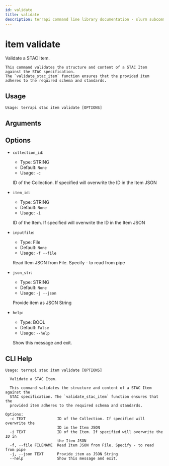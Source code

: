 ```yaml
---
id: validate
title: validate
description: terrapi command line library documentation - slurm subcommand
---
```


# item validate

Validate a STAC Item.

    This command validates the structure and content of a STAC Item against the STAC specification.
    The `validate_stac_item` function ensures that the provided item adheres to the required schema and standards.
    

## Usage

```
Usage: terrapi stac item validate [OPTIONS]
```

## Arguments


## Options

* `collection_id`:
    * Type: STRING
    * Default: `None`
    * Usage: `-c`

    ID of the Collection. If specified will overwrite the ID in the Item JSON



* `item_id`:
    * Type: STRING
    * Default: `None`
    * Usage: `-i`

    ID of the Item. If specified will overwrite the ID in the Item JSON



* `inputfile`:
    * Type: File
    * Default: `None`
    * Usage: `-f
--file`

    Read Item JSON from File. Specify - to read from pipe



* `json_str`:
    * Type: STRING
    * Default: `None`
    * Usage: `-j
--json`

    Provide item as JSON String



* `help`:
    * Type: BOOL
    * Default: `False`
    * Usage: `--help`

    Show this message and exit.



## CLI Help

```
Usage: terrapi stac item validate [OPTIONS]

  Validate a STAC Item.

  This command validates the structure and content of a STAC Item against the
  STAC specification. The `validate_stac_item` function ensures that the
  provided item adheres to the required schema and standards.

Options:
  -c TEXT              ID of the Collection. If specified will overwrite the
                       ID in the Item JSON
  -i TEXT              ID of the Item. If specified will overwrite the ID in
                       the Item JSON
  -f, --file FILENAME  Read Item JSON from File. Specify - to read from pipe
  -j, --json TEXT      Provide item as JSON String
  --help               Show this message and exit.
```

